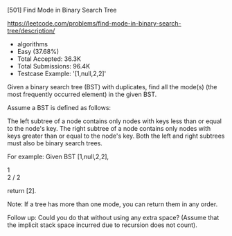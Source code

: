 [501] Find Mode in Binary Search Tree  

https://leetcode.com/problems/find-mode-in-binary-search-tree/description/

* algorithms
* Easy (37.68%)
* Total Accepted:    36.3K
* Total Submissions: 96.4K
* Testcase Example:  '[1,null,2,2]'

Given a binary search tree (BST) with duplicates, find all the mode(s) (the most frequently occurred element) in the given BST.


Assume a BST is defined as follows:

The left subtree of a node contains only nodes with keys less than or equal to the node's key.
The right subtree of a node contains only nodes with keys greater than or equal to the node's key.
Both the left and right subtrees must also be binary search trees.




For example:
Given BST [1,null,2,2],

   1
    \
     2
    /
   2



return [2].


Note:
If a tree has more than one mode, you can return them in any order.


Follow up:
Could you do that without using any extra space? (Assume that the implicit stack space incurred due to recursion does not count).

